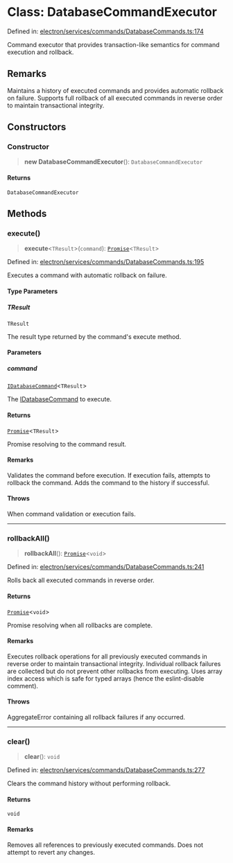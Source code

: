 # Class: DatabaseCommandExecutor

Defined in: [electron/services/commands/DatabaseCommands.ts:174](https://github.com/Nick2bad4u/Uptime-Watcher/blob/main/electron/services/commands/DatabaseCommands.ts#L174)

Command executor that provides transaction-like semantics for command
execution and rollback.

## Remarks

Maintains a history of executed commands and provides automatic rollback on
failure. Supports full rollback of all executed commands in reverse order to
maintain transactional integrity.

## Constructors

### Constructor

> **new DatabaseCommandExecutor**(): `DatabaseCommandExecutor`

#### Returns

`DatabaseCommandExecutor`

## Methods

### execute()

> **execute**\<`TResult`\>(`command`): [`Promise`](https://developer.mozilla.org/docs/Web/JavaScript/Reference/Global_Objects/Promise)\<`TResult`\>

Defined in: [electron/services/commands/DatabaseCommands.ts:195](https://github.com/Nick2bad4u/Uptime-Watcher/blob/main/electron/services/commands/DatabaseCommands.ts#L195)

Executes a command with automatic rollback on failure.

#### Type Parameters

##### TResult

`TResult`

The result type returned by the command's execute
  method.

#### Parameters

##### command

[`IDatabaseCommand`](../interfaces/IDatabaseCommand.md)\<`TResult`\>

The [IDatabaseCommand](../interfaces/IDatabaseCommand.md) to execute.

#### Returns

[`Promise`](https://developer.mozilla.org/docs/Web/JavaScript/Reference/Global_Objects/Promise)\<`TResult`\>

Promise resolving to the command result.

#### Remarks

Validates the command before execution. If execution fails, attempts to
rollback the command. Adds the command to the history if successful.

#### Throws

When command validation or execution fails.

***

### rollbackAll()

> **rollbackAll**(): [`Promise`](https://developer.mozilla.org/docs/Web/JavaScript/Reference/Global_Objects/Promise)\<`void`\>

Defined in: [electron/services/commands/DatabaseCommands.ts:241](https://github.com/Nick2bad4u/Uptime-Watcher/blob/main/electron/services/commands/DatabaseCommands.ts#L241)

Rolls back all executed commands in reverse order.

#### Returns

[`Promise`](https://developer.mozilla.org/docs/Web/JavaScript/Reference/Global_Objects/Promise)\<`void`\>

Promise resolving when all rollbacks are complete.

#### Remarks

Executes rollback operations for all previously executed commands in
reverse order to maintain transactional integrity. Individual rollback
failures are collected but do not prevent other rollbacks from executing.
Uses array index access which is safe for typed arrays (hence the
eslint-disable comment).

#### Throws

AggregateError containing all rollback failures if any occurred.

***

### clear()

> **clear**(): `void`

Defined in: [electron/services/commands/DatabaseCommands.ts:277](https://github.com/Nick2bad4u/Uptime-Watcher/blob/main/electron/services/commands/DatabaseCommands.ts#L277)

Clears the command history without performing rollback.

#### Returns

`void`

#### Remarks

Removes all references to previously executed commands. Does not attempt
to revert any changes.
